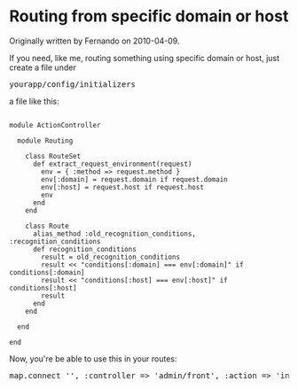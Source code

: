 # Routing from specific domain or host

Originally written by Fernando on 2010-04-09.

If you need, like me, routing something using specific domain or host, just create a file under <pre>yourapp/config/initializers</pre> a file like this:

<pre><code>
module ActionController

  module Routing

    class RouteSet
      def extract_request_environment(request)
        env = { :method => request.method }
        env[:domain] = request.domain if request.domain
        env[:host] = request.host if request.host          
        env
      end
    end

    class Route
      alias_method :old_recognition_conditions, :recognition_conditions
      def recognition_conditions
        result = old_recognition_conditions
        result << "conditions[:domain] === env[:domain]" if conditions[:domain]
        result << "conditions[:host] === env[:host]" if conditions[:host]        
        result
      end
    end

  end

end
</code></pre>


Now, you're be able to use this in your routes:

<pre>map.connect '', :controller => 'admin/front', :action => 'index', :conditions=>{ :domain=>'admin.yourdomain.com' }</pre>



